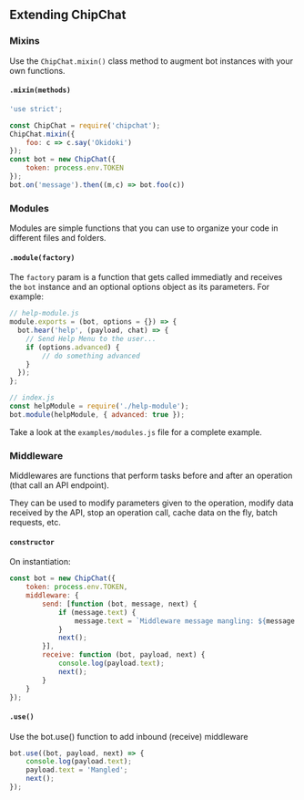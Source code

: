 
## Extending ChipChat

### Mixins

Use the `ChipChat.mixin()` class method to augment bot instances with your own functions.

#### `.mixin(methods)`

```javascript
'use strict';

const ChipChat = require('chipchat');
ChipChat.mixin({
    foo: c => c.say('Okidoki')
});
const bot = new ChipChat({
    token: process.env.TOKEN
});
bot.on('message').then((m,c) => bot.foo(c))
```

### Modules

Modules are simple functions that you can use to organize your code in different files and folders.

#### `.module(factory)`

The `factory` param is a function that gets called immediatly and receives the `bot` instance and an optional options object as its parameters. For example:

```javascript
// help-module.js
module.exports = (bot, options = {}) => {
  bot.hear('help', (payload, chat) => {
    // Send Help Menu to the user...
    if (options.advanced) {
        // do something advanced
    }
  });
};

// index.js
const helpModule = require('./help-module');
bot.module(helpModule, { advanced: true });
```

Take a look at the `examples/modules.js` file for a complete example.

### Middleware

Middlewares are functions that perform tasks before and after an operation (that call an API endpoint).

They can be used to modify parameters given to the operation, modify data received by the API, stop an operation call, cache data on the fly, batch requests, etc.

#### `constructor`

On instantiation:

```javascript
const bot = new ChipChat({
    token: process.env.TOKEN,
    middleware: {
        send: [function (bot, message, next) {
            if (message.text) {
                message.text = `Middleware message mangling: ${message.text}`
            }
            next();
        }],
        receive: function (bot, payload, next) {
            console.log(payload.text);
            next();
        }
    }
});
```

#### `.use()`

Use the bot.use() function to add inbound (receive) middleware

```javascript
bot.use((bot, payload, next) => {
    console.log(payload.text);
    payload.text = 'Mangled';
    next();
});
```
